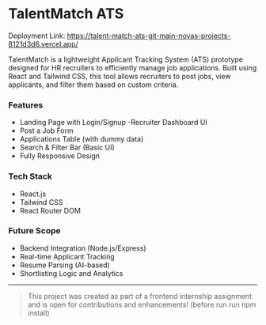 # TalentMatch ATS
Deployment Link: https://talent-match-ats-git-main-novas-projects-8121d3d6.vercel.app/

TalentMatch is a lightweight Applicant Tracking System (ATS) prototype designed for HR recruiters to efficiently manage job applications. Built using React and Tailwind CSS, this tool allows recruiters to post jobs, view applicants, and filter them based on custom criteria.

###  Features

- Landing Page with Login/Signup
  -Recruiter Dashboard UI
-  Post a Job Form
-  Applications Table (with dummy data)
- Search & Filter Bar (Basic UI)
- Fully Responsive Design

###  Tech Stack
- React.js
- Tailwind CSS
- React Router DOM

### Future Scope
- Backend Integration (Node.js/Express)
- Real-time Applicant Tracking
- Resume Parsing (AI-based)
- Shortlisting Logic and Analytics

---

> This project was created as part of a frontend internship assignment and is open for contributions and enhancements!
(before run run npm install)
